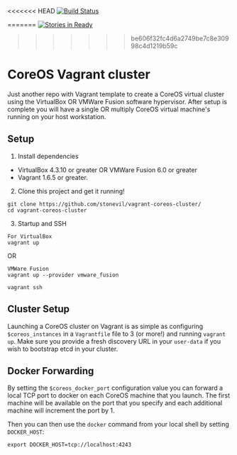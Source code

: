 <<<<<<< HEAD
[![Build Status](https://secure.travis-ci.org/stonevil/vagrant-coreos-cluster.png?branch=master)](https://travis-ci.org/stonevil/vagrant-coreos-cluster)

=======
[![Stories in Ready](https://badge.waffle.io/stonevil/vagrant-coreos-cluster.png?label=ready&title=Ready)](https://waffle.io/stonevil/vagrant-coreos-cluster)
>>>>>>> be606f32fc4d6a2749be7c8e30998c4d1219b59c
# CoreOS Vagrant cluster

Just another repo with Vagrant template to create a CoreOS virtual cluster using the VirtualBox OR VMWare Fusion software hypervisor. After setup is complete you will have a single OR multiply CoreOS virtual machine's running on your host workstation.

## Setup

1) Install dependencies

* VirtualBox 4.3.10 or greater OR VMWare Fusion 6.0 or greater
* Vagrant 1.6.5 or greater.

2) Clone this project and get it running!

```
git clone https://github.com/stonevil/vagrant-coreos-cluster/
cd vagrant-coreos-cluster
```

3) Startup and SSH

```
For VirtualBox
vagrant up
```
OR

```
VMWare Fusion
vagrant up --provider vmware_fusion

vagrant ssh
```

## Cluster Setup

Launching a CoreOS cluster on Vagrant is as simple as configuring `$coreos_instances` in a `Vagrantfile` file to 3 (or more!) and running `vagrant up`.
Make sure you provide a fresh discovery URL in your `user-data` if you wish to bootstrap etcd in your cluster.

## Docker Forwarding

By setting the `$coreos_docker_port` configuration value you can forward a local TCP port to docker on each CoreOS machine that you launch. The first machine will be available on the port that you specify and each additional machine will increment the port by 1.

Then you can then use the `docker` command from your local shell by setting `DOCKER_HOST`:

    export DOCKER_HOST=tcp://localhost:4243
